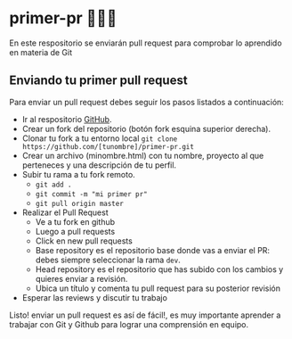 # primer-pr 🚀️🚀️🚀️
En este respositorio se enviarán pull request para comprobar lo aprendido en materia de Git


## Enviando tu primer pull request
Para enviar un pull request debes seguir los pasos listados a continuación:

* Ir al respositorio [GitHub](https://github.com/LemonCod3/primer-pr).
* Crear un fork del repositorio (botón fork esquina superior derecha).
* Clonar tu fork a tu entorno local ``` git clone https://github.com/[tunombre]/primer-pr.git ```
* Crear un archivo (minombre.html) con tu nombre, proyecto al que perteneces y una descripción de tu perfil.
* Subir tu rama a tu fork remoto.
   * ```git add . ```
   * ```git commit -m "mi primer pr" ```
   * ```git pull origin master ``` 
* Realizar el Pull Request
   * Ve a tu fork en github
   * Luego a pull requests
   * Click en new pull requests
   * Base repository es el repositorio base donde vas a enviar el PR: debes siempre seleccionar la rama ```dev```.
   * Head repository es el repositorio que has subido con los cambios y quieres enviar a revisión.
   * Ubica un título y comenta tu pull request para su posterior revisión
* Esperar las reviews y discutir tu trabajo 

Listo! enviar un pull request es así de fácil!, es muy importante aprender a trabajar con Git y Github para lograr una comprensión en equipo.

